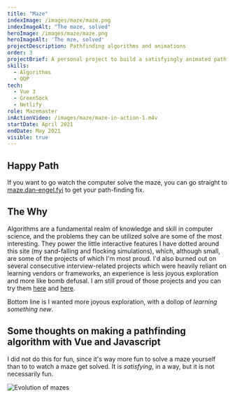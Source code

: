 ```yaml
---
title: "Maze"
indexImage: /images/maze/maze.png
indexImageAlt: "The maze, solved"
heroImage: /images/maze/maze.png
heroImageAlt: 'The mze, solved'
projectDescription: Pathfinding algorithms and animations
order: 3
projectBrief: A personal project to build a satisfyingly animated pathfinding algorithm.
skills: 
  - Algorithms
  - OOP
tech:
  - Vue 3
  - GreenSock
  - Netlify
role: Mazemaster
inActionVideo: /images/maze/maze-in-action-1.m4v
startDate: April 2021 
endDate: May 2021
visible: true
---
```

## Happy Path

If you want to go watch the computer solve the maze, you can go straight to [maze.dan-engel.fyi](https://maze.dan-engel.fyi) to get your path-finding fix.

## The Why

Algorithms are a fundamental realm of knowledge and skill in computer science, and the problems they can be utilized solve are some of the most interesting. They power the little interactive features I have dotted around this site (my sand-falling and flocking simulations), which, although small, are some of the projects of which I'm most proud. I'd also burned out on several consecutive interview-related projects which were heavily reliant on learning vendors or frameworks, an experience is less joyous exploration and more like bomb defusal. I am still proud of those projects and you can try them [here](https://rails-vue-actioncable.herokuapp.com/) and [here](https://master.d1da3qvbxoqw2b.amplifyapp.com/). 

Bottom line is I wanted more joyous exploration, with a dollop of *learning something new*.

## Some thoughts on making a pathfinding algorithm with Vue and Javascript

I did not do this for fun, since it's way more fun to solve a maze yourself than to to watch a maze get solved. It is *satisfying*, in a way, but it is not necessarily fun. 

![Evolution of mazes](/images/maze/mazes.png "what")

